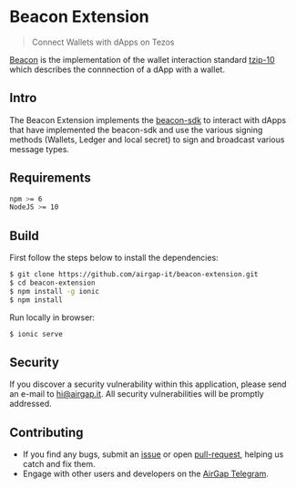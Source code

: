 # Beacon Extension

> Connect Wallets with dApps on Tezos

[Beacon](https://walletbeacon.io) is the implementation of the wallet interaction standard [tzip-10](https://gitlab.com/tzip/tzip/blob/master/proposals/tzip-10/tzip-10.md) which describes the connnection of a dApp with a wallet.

## Intro

The Beacon Extension implements the [beacon-sdk](https://github.com/airgap-it/beacon-sdk) to interact with dApps that have implemented the beacon-sdk and use the various signing methods (Wallets, Ledger and local secret) to sign and broadcast various message types.

## Requirements

```bash
npm >= 6
NodeJS >= 10
```

## Build

First follow the steps below to install the dependencies:

```bash
$ git clone https://github.com/airgap-it/beacon-extension.git
$ cd beacon-extension
$ npm install -g ionic
$ npm install
```

Run locally in browser:

```bash
$ ionic serve
```

## Security

If you discover a security vulnerability within this application, please send an e-mail to hi@airgap.it. All security vulnerabilities will be promptly addressed.

## Contributing

- If you find any bugs, submit an [issue](../../issues) or open [pull-request](../../pulls), helping us catch and fix them.
- Engage with other users and developers on the [AirGap Telegram](https://t.me/AirGap).
